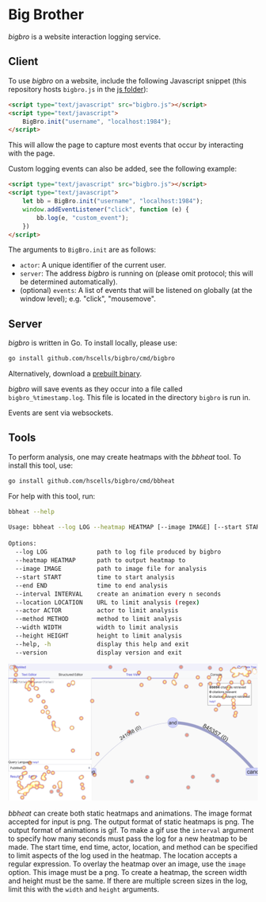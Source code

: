 # Big Brother

_bigbro_ is a website interaction logging service. 

## Client

To use _bigbro_ on a website, include the following Javascript snippet (this repository hosts `bigbro.js` in the [js folder](js)):

```html
<script type="text/javascript" src="bigbro.js"></script>
<script type="text/javascript">
    BigBro.init("username", "localhost:1984");
</script>
```

This will allow the page to capture most events that occur by interacting with the page.

Custom logging events can also be added, see the following example:

```html
<script type="text/javascript" src="bigbro.js"></script>
<script type="text/javascript">
    let bb = BigBro.init("username", "localhost:1984");
    window.addEventListener("click", function (e) {
        bb.log(e, "custom_event");
    })
</script>
```

The arguments to `BigBro.init` are as follows:

 - `actor`: A unique identifier of the current user.
 - `server`: The address _bigbro_ is running on (please omit protocol; this will be determined automatically).
 - (optional) `events`: A list of events that will be listened on globally (at the window level); e.g. "click", "mousemove".

## Server

_bigbro_ is written in Go. To install locally, please use:

```bash
go install github.com/hscells/bigbro/cmd/bigbro
```

Alternatively, download a [prebuilt binary](https://github.com/hscells/bigbro/releases).

_bigbro_ will save events as they occur into a file called `bigbro_%timestamp.log`. This file is located in the directory `bigbro` is run in.

Events are sent via websockets.

## Tools

To perform analysis, one may create heatmaps with the _bbheat_ tool. To install this tool, use:

```bash
go install github.com/hscells/bigbro/cmd/bbheat
```

For help with this tool, run:

```bash
bbheat --help
```

```bash
Usage: bbheat --log LOG --heatmap HEATMAP [--image IMAGE] [--start START] [--end END] [--interval INTERVAL] [--location LOCATION] [--actor ACTOR] [--method METHOD] [--width WIDTH] [--height HEIGHT]

Options:
  --log LOG              path to log file produced by bigbro
  --heatmap HEATMAP      path to output heatmap to
  --image IMAGE          path to image file for analysis
  --start START          time to start analysis
  --end END              time to end analysis
  --interval INTERVAL    create an animation every n seconds
  --location LOCATION    URL to limit analysis (regex)
  --actor ACTOR          actor to limit analysis
  --method METHOD        method to limit analysis
  --width WIDTH          width to limit analysis
  --height HEIGHT        height to limit analysis
  --help, -h             display this help and exit
  --version              display version and exit
```

![heatmap](images/hh.png)

_bbheat_ can create both static heatmaps and animations. The image format accepted for input is png. The output format
of static heatmaps is png. The output format of animations is gif. To make a gif use the `interval` argument to specify
how many seconds must pass the log for a new heatmap to be made. The start time, end time, actor, location, and method
can be specified to limit aspects of the log used in the heatmap. The location accepts a regular expression. To
overlay the heatmap over an image, use the `image` option. This image must be a png. To create a heatmap, the screen
width and height must be the same. If there are multiple screen sizes in the log, limit this with the `width` and 
`height` arguments.